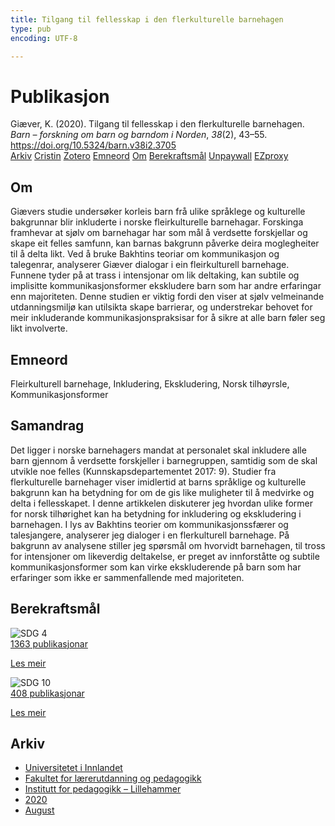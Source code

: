 ```yaml
---
title: Tilgang til fellesskap i den flerkulturelle barnehagen
type: pub
encoding: UTF-8

---
```

<h1>Publikasjon</h1>
<article id="csl-bib-container-K3P9TGLJ" class="csl-bib-container">
  <div class="csl-bib-body"> <div class="csl-entry">Giæver, K. (2020). Tilgang til fellesskap i den flerkulturelle barnehagen. <i>Barn – forskning om barn og barndom i Norden</i>, <i>38</i>(2), 43–55. <a href="https://doi.org/10.5324/barn.v38i2.3705">https://doi.org/10.5324/barn.v38i2.3705</a></div> </div>
  <div class="csl-bib-buttons">
    <a href="#taxonomy-article-K3P9TGLJ" alt="archive" class="csl-bib-button">Arkiv</a>
    <a href="https://app.cristin.no/results/show.jsf?id=1822274" alt="Cristin" class="csl-bib-button">Cristin</a>
    <a href="http://zotero.org/groups/5881554/items/K3P9TGLJ" alt="Zotero" class="csl-bib-button">Zotero</a>
    <a href="#keywords-article-K3P9TGLJ" alt="keywords" class="csl-bib-button">Emneord</a>
    <a href="#about-article-K3P9TGLJ" alt="about_pub" class="csl-bib-button">Om</a>
    <a href="#sdg-article-K3P9TGLJ" alt="sdg" class="csl-bib-button">Berekraftsmål</a>
    <a href="https://www.ntnu.no/ojs/index.php/BARN/article/download/3705/3474" alt="Unpaywall" class="csl-bib-button">Unpaywall</a>
    <a href="https://www.ntnu.no/ojs/index.php/BARN/article/download/3705/3474" alt="EZproxy" class="csl-bib-button">EZproxy</a>
  </div>
  <div id="csl-bib-meta-container-K3P9TGLJ"></div>
</article>
<div id="csl-bib-meta-K3P9TGLJ" class="csl-bib-meta">
  <article id="about-article-K3P9TGLJ" class="about_pub-article">
    <h1>Om</h1>
    Giævers studie undersøker korleis barn frå ulike språklege og kulturelle bakgrunnar blir inkluderte i norske fleirkulturelle barnehagar. Forskinga framhevar at sjølv om barnehagar har som mål å verdsette forskjellar og skape eit felles samfunn, kan barnas bakgrunn påverke deira moglegheiter til å delta likt. Ved å bruke Bakhtins teoriar om kommunikasjon og talegenrar, analyserer Giæver dialogar i ein fleirkulturell barnehage. Funnene tyder på at trass i intensjonar om lik deltaking, kan subtile og implisitte kommunikasjonsformer ekskludere barn som har andre erfaringar enn majoriteten. Denne studien er viktig fordi den viser at sjølv velmeinande utdanningsmiljø kan utilsikta skape barrierar, og understrekar behovet for meir inkluderande kommunikasjonspraksisar for å sikre at alle barn føler seg likt involverte.
  </article>
  <article id="keywords-article-K3P9TGLJ" class="keywords-article">
    <h1>Emneord</h1>
    Fleirkulturell barnehage, Inkludering, Ekskludering, Norsk tilhøyrsle, Kommunikasjonsformer
  </article>
  <article id="abstract-article-K3P9TGLJ" class="abstract-article">
    <h1>Samandrag</h1>
    Det ligger i norske barnehagers mandat at personalet skal inkludere alle barn gjennom å verdsette forskjeller i barnegruppen, samtidig som de skal utvikle noe felles (Kunnskapsdepartementet 2017: 9). Studier fra flerkulturelle barnehager viser imidlertid at barns språklige og kulturelle bakgrunn kan ha betydning for om de gis like muligheter til å medvirke og delta i fellesskapet. I denne artikkelen diskuterer jeg hvordan ulike former for norsk tilhørighet kan ha betydning for inkludering og ekskludering i barnehagen. I lys av Bakhtins teorier om kommunikasjonssfærer og talesjangere, analyserer jeg dialoger i en flerkulturell barnehage. På bakgrunn av analysene stiller jeg spørsmål om hvorvidt barnehagen, til tross for intensjoner om likeverdig deltakelse, er preget av innforståtte og subtile kommunikasjonsformer som kan virke ekskluderende på barn som har erfaringer som ikke er sammenfallende med majoriteten.
  </article>
  <article id="sdg-article-K3P9TGLJ" class="sdg-article">
    <h1>Berekraftsmål</h1>
    <div class="sdg-container"><div id="sdg4" class="sdg">
        <img src="{{< params subfolder >}}images/sdg/sdg04_nn.png" class="image" alt="SDG 4">
        <div class="sdg-overlay">
          <a href="{{< params subfolder >}}nn/archive/?sdg=4#archive" class="sdg-publication-count"><span>1363</span> publikasjonar</a>
          <p><a href="https://fn.no/om-fn/fns-baerekraftsmaal/god-utdanning?lang=nno-NO" class="sdg-read-more">Les meir</a></p>
        </div>
      </div> <div id="sdg10" class="sdg">
        <img src="{{< params subfolder >}}images/sdg/sdg10_nn.png" class="image" alt="SDG 10">
        <div class="sdg-overlay">
          <a href="{{< params subfolder >}}nn/archive/?sdg=10#archive" class="sdg-publication-count"><span>408</span> publikasjonar</a>
          <p><a href="https://fn.no/om-fn/fns-baerekraftsmaal/mindre-ulikhet?lang=nno-NO" class="sdg-read-more">Les meir</a></p>
        </div>
      </div></div>
  </article>
  <article id="taxonomy-article-K3P9TGLJ" class="taxonomy-article">
    <h1>Arkiv</h1>
    <ul>
      <li><a href="{{< params subfolder >}}nn/archive/?key=3DCRN523">Universitetet i Innlandet</a></li>
      <li><a href="{{< params subfolder >}}nn/archive/?key=WYNZA47F">Fakultet for lærerutdanning og pedagogikk</a></li>
      <li><a href="{{< params subfolder >}}nn/archive/?key=L8MA547R">Institutt for pedagogikk – Lillehammer</a></li>
      <li><a href="{{< params subfolder >}}nn/archive/?key=Z2K3X9AT">2020</a></li>
      <li><a href="{{< params subfolder >}}nn/archive/?key=YBASZEBT">August</a></li>
    </ul>
  </article>
</div>
